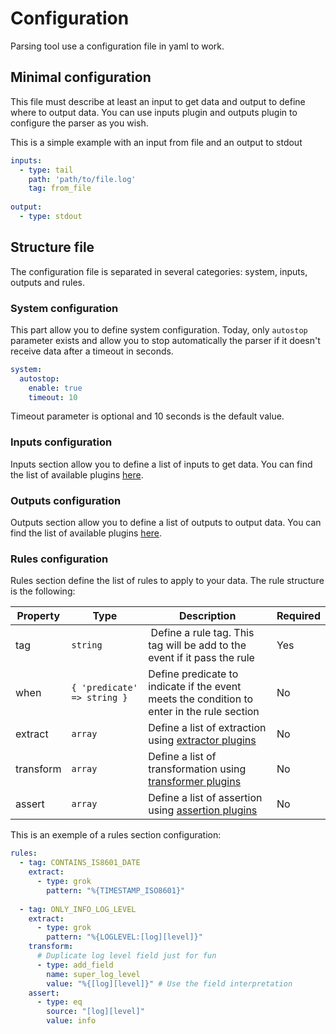 # Configuration

Parsing tool use a configuration file in yaml to work.

## Minimal configuration

This file must describe at least an input to get data and output to define where to output data.
You can use inputs plugin and outputs plugin to configure the parser as you wish.

This is a simple example with an input from file and an output to stdout

```yaml
inputs:
  - type: tail
    path: 'path/to/file.log'
    tag: from_file
  
output:
  - type: stdout
```


## Structure file

The configuration file is separated in several categories: system, inputs, outputs and rules.

### System configuration

This part allow you to define system configuration. Today, only `autostop` parameter exists and allow
you to stop automatically the parser if it doesn't receive data after a timeout in seconds.

```yaml
system:
  autostop:
    enable: true
    timeout: 10
```

Timeout parameter is optional and 10 seconds is the default value.

### Inputs configuration

Inputs section allow you to define a list of inputs to get data. You can find the list of available plugins
[here](/documentation/parsing_tool/plugins/inputs/).

### Outputs configuration

Outputs section allow you to define a list of outputs to output data. You can find the list of available plugins
[here](/documentation/parsing_tool/plugins/outputs/).

### Rules configuration

Rules section define the list of rules to apply to your data. The rule structure is the following:

| Property | Type | Description | Required |
|---|---|---|---|
| tag | `string` | Define a rule tag. This tag will be add to the event if it pass the rule | Yes |
| when | `{ 'predicate' => string }` | Define predicate to indicate if the event meets the condition to enter in the rule section | No |
| extract | `array` | Define a list of extraction using [extractor plugins](/documentation/parsing_tool/plugins/extractors/) | No |
| transform | `array` | Define a list of transformation using [transformer plugins](/documentation/parsing_tool/plugins/transformers/) | No |
| assert | `array` | Define a list of assertion using [assertion plugins](/documentation/parsing_tool/plugins/assertions/) | No |


This is an exemple of a rules section configuration:

```yaml
rules:
  - tag: CONTAINS_IS8601_DATE
    extract:
      - type: grok
        pattern: "%{TIMESTAMP_ISO8601}"
    
  - tag: ONLY_INFO_LOG_LEVEL
    extract:
      - type: grok
        pattern: "%{LOGLEVEL:[log][level]}"
    transform:
      # Duplicate log level field just for fun
      - type: add_field
        name: super_log_level
        value: "%{[log][level]}" # Use the field interpretation
    assert:
      - type: eq
        source: "[log][level]"
        value: info
```
